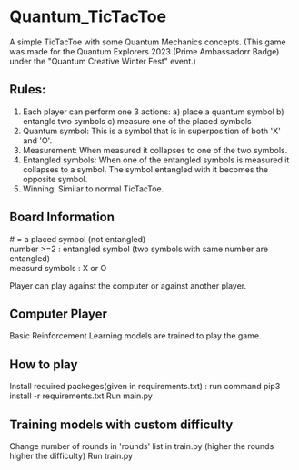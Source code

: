 # Quantum_TicTacToe
A simple TicTacToe with some Quantum Mechanics concepts. 
(This game was made for the Quantum Explorers 2023 (Prime Ambassadorr Badge) under the "Quantum Creative Winter Fest" event.)

## Rules:
1) Each player can perform one 3 actions: a) place a quantum symbol b) entangle two symbols c) measure one of the placed symbols
2) Quantum symbol: This is a symbol that is in superposition of both 'X' and 'O'.
3) Measurement: When measured it collapses to one of the two symbols.
4) Entangled symbols: When one of the entangled symbols is measured it collapses to a symbol. The symbol entangled with it becomes the opposite symbol.
5) Winning: Similar to normal TicTacToe.

## Board Information
\# = a placed symbol (not entangled)   
number >=2 : entangled symbol (two symbols with same number are entangled)  
measurd symbols : X or O


Player can play against the computer or against another player.

## Computer Player
Basic Reinforcement Learning models are trained to play the game.


## How to play
Install required packeges(given in requirements.txt) : run command pip3 install -r requirements.txt
Run main.py

## Training models with custom difficulty
Change number of rounds in 'rounds' list in train.py (higher the rounds higher the difficulty)
Run train.py
